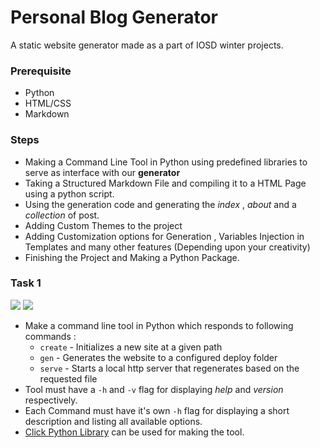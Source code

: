 # Personal Blog Generator

A static website generator made as a part of  IOSD winter projects.

### Prerequisite

- Python
- HTML/CSS
- Markdown

### Steps

- Making a Command Line Tool in Python using predefined libraries to serve as interface with our **generator**
- Taking a Structured Markdown File and compiling it to a HTML Page using a python script.
- Using the generation code and generating the *index* , *about* and a *collection* of post.
- Adding Custom Themes to the project
- Adding Customization options for Generation  , Variables Injection in Templates and many other features (Depending upon your creativity)
- Finishing the Project and Making a Python Package.



### Task 1

![](https://img.shields.io/badge/team-a-green.svg?style=for-the-badge) ![](https://img.shields.io/badge/team-b-green.svg?style=for-the-badge)

- Make a command line tool in Python which responds to following commands :
  - `create` - Initializes a new site at a given path
  - `gen` - Generates the website to a configured deploy folder
  - `serve` - Starts a local http server that regenerates based on the requested file
- Tool must have a `-h`  and `-v` flag for displaying *help* and *version* respectively.
- Each Command must have it's own `-h` flag for displaying a short description and listing all available options.
- [Click Python Library](http://click.pocoo.org/5/) can be used for making the tool.